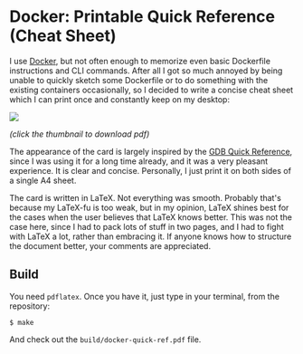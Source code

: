 # Docker: Printable Quick Reference (Cheat Sheet)

I use [Docker](http://docker.com), but not often enough to memorize even basic
Dockerfile instructions and CLI commands. After all I got so much annoyed by
being unable to quickly sketch some Dockerfile or to do something with the
existing containers occasionally, so I decided to write a concise cheat sheet
which I can print once and constantly keep on my desktop:

[![](http://dmitryfrank.com/_media/projects/docker_quick_ref_icon.png)](https://github.com/dimonomid/docker-quick-ref/releases/download/latest/docker-quick-ref.pdf)

*(click the thumbnail to download pdf)*

The appearance of the card is largely inspired by the [GDB Quick
Reference](http://www.cs.nyu.edu/courses/spring07/V22.0474-001/misc/gdb-refcard.pdf),
since I was using it for a long time already, and it was a very pleasant
experience. It is clear and concise. Personally, I just print it on both sides
of a single A4 sheet.

The card is written in LaTeX. Not everything was smooth. Probably that's
because my LaTeX-fu is too weak, but in my opinion, LaTeX shines best for the
cases when the user believes that LaTeX knows better. This was not the case
here, since I had to pack lots of stuff in two pages, and I had to fight with
LaTeX a lot, rather than embracing it. If anyone knows how to structure the
document better, your comments are appreciated.

## Build

You need `pdflatex`. Once you have it, just type in your terminal, from the
repository:

```
$ make
```

And check out the `build/docker-quick-ref.pdf` file.
